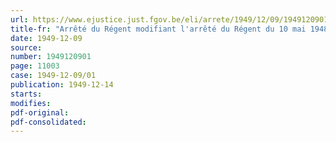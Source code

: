 ```yaml
---
url: https://www.ejustice.just.fgov.be/eli/arrete/1949/12/09/1949120901/justel
title-fr: "Arrêté du Régent modifiant l'arrêté du Régent du 10 mai 1948 modifiant et coordonnant les arrêtés du Régent des 16 septembre 1946 et 21 mai 1947 relatifs aux compléments de pension de vieillesse et de survie."
date: 1949-12-09
source:
number: 1949120901
page: 11003
case: 1949-12-09/01
publication: 1949-12-14
starts:
modifies:
pdf-original:
pdf-consolidated:
---
```


